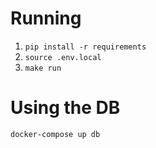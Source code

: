 # Running

1. `pip install -r requirements`
2. `source .env.local`
3. `make run`

# Using the DB
`docker-compose up db`